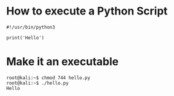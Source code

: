 # How to execute a Python Script

```
#!/usr/bin/python3

print('Hello')
```

# Make it an executable

```
root@kali:~$ chmod 744 hello.py
root@kali:~$ ./hello.py
Hello
```

